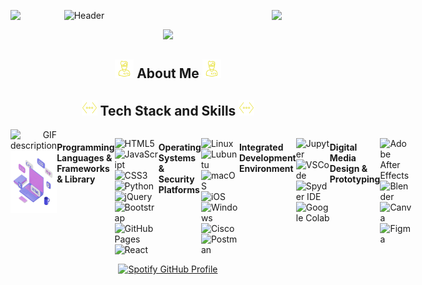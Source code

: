 ![Header](./banner.gif)
<img align="left" src="https://user-images.githubusercontent.com/65187002/144930161-2f783401-8d27-4fdf-a2f7-cc0ba32f1f1f.gif" width="17%" style="display:inline;"><img align="right" src="https://user-images.githubusercontent.com/65187002/144930161-2f783401-8d27-4fdf-a2f7-cc0ba32f1f1f.gif" width="17%" style="display:inline;">

<!--Intro Section--> 
<p align='center'>
<img src="https://readme-typing-svg.herokuapp.com?color=%FFFFFF&size=20&center=true&vCenter=true&width=500&height=80&font=Press+Start+2P&lines=Hello+There!;>>Fullstack+Developer👨🏾‍💻;>>Frontend+Developer🌐;>>Backend+Developer👾;%40dun_guantero">
</p>
<!--End--> 

<!--About Me-->       
<div align="center">
  <h2><img src="./man1.gif" height="30px" style="max-width:100%;"> About Me <img src="./man1.gif" height="30px" style="max-width:100%;"></h2>
</div>
<!--About Me End--> 

<!--Tech Stack and Skills-->       
<div align="center">
  <h2><img src="./code1.gif" height="25px" style="max-width:100%;"> Tech Stack and Skills <img src="./code1.gif" height="25px" style="max-width:100%;"></h2>
</div>

<div style="display: flex;">
  <div align="right" style="flex: 1;">
    <picture>
      <source media="(prefers-color-scheme: dark)" srcset="./Skills_Animation_Dark.gif">
      <source media="(prefers-color-scheme: light)" srcset="./Skills_Animation_White.gif">
      <img align="left" alt="GIF description" src="./Skills_Animation_White.gif">
    </picture>
    <picture>
      <img align = "left" src="./comp1.gif" height="100px" style="max-width:100%;">
    </picture>
</div>
  
  #### Programming Languages & Frameworks & Library
  ![HTML5](https://img.shields.io/badge/HTML5-E34F26?style=for-the-badge&logo=html5&logoColor=white)
  ![JavaScript](https://img.shields.io/badge/JavaScript-323330?style=for-the-badge&logo=javascript&logoColor=F7DF1E)
  ![CSS3](https://img.shields.io/badge/CSS3-1572B6?style=for-the-badge&logo=css3&logoColor=white)
  ![Python](https://img.shields.io/badge/Python-FFD43B?style=for-the-badge&logo=python&logoColor=blue)
  ![jQuery](https://img.shields.io/badge/jQuery-0769AD?style=for-the-badge&logo=jquery&logoColor=white)
  ![Bootstrap](https://img.shields.io/badge/Bootstrap-563D7C?style=for-the-badge&logo=bootstrap&logoColor=whit)
  ![GitHub Pages](https://img.shields.io/badge/GitHub%20Pages-222222?style=for-the-badge&logo=GitHub%20Pages&logoColor=white)
  ![React](https://img.shields.io/badge/React-20232A?style=for-the-badge&logo=react&logoColor=61DAFB)
    
  #### Operating Systems & Security Platforms
  ![Linux](https://img.shields.io/badge/Linux-FCC624?style=for-the-badge&logo=linux&logoColor=black)
  ![Lubuntu](https://img.shields.io/badge/Lubuntu-0068C8?style=for-the-badge&logo=lubuntu&logoColor=white)
  ![macOS](https://img.shields.io/badge/mac%20os-000000?style=for-the-badge&logo=apple&logoColor=white)
  ![iOS](https://img.shields.io/badge/iOS-000000?style=for-the-badge&logo=ios&logoColor=white)
  ![Windows](https://img.shields.io/badge/Windows-0078D6?style=for-the-badge&logo=windows&logoColor=white)
  ![Cisco](https://img.shields.io/badge/CISCO-1BA0D7?style=for-the-badge&logo=cisco&logoColor=white)
  ![Postman](https://img.shields.io/badge/Postman-FF6C37?style=for-the-badge&logo=Postman&logoColor=white)
    
  #### Integrated Development Environment
  ![Jupyter](https://img.shields.io/badge/Jupyter-F37626.svg?&style=for-the-badge&logo=Jupyter&logoColor=white)
  ![VSCode](https://img.shields.io/badge/VSCode-0078D4?style=for-the-badge&logo=visual%20studio%20code&logoColor=white)
  ![Spyder IDE](https://img.shields.io/badge/Spyder%20Ide-FF0000?style=for-the-badge&logo=spyder%20ide&logoColor=white)
  ![Google Colab](https://img.shields.io/badge/Colab-F9AB00?style=for-the-badge&logo=googlecolab&color=525252)

  #### Digital Media Design & Prototyping
  ![Adobe After Effects](https://img.shields.io/badge/Adobe%20after%20effects-CF96FD?style=for-the-badge&logo=Adobe%20after%20effects&logoColor=393665)
  ![Blender](https://img.shields.io/badge/blender-%23F5792A.svg?style=for-the-badge&logo=blender&logoColor=white)
  ![Canva](https://img.shields.io/badge/Canva-%2300C4CC.svg?&style=for-the-badge&logo=Canva&logoColor=white)
  ![Figma](https://img.shields.io/badge/Figma-F24E1E?style=for-the-badge&logo=figma&logoColor=white)

</div>
<!--End of Tech Stack and Skills-->  

<div align="center">
  <a href="https://spotify-github-profile.kittinanx.com/api/view?uid=dunguantero&redirect=true">
    <img src="https://spotify-github-profile.kittinanx.com/api/view?uid=dunguantero&cover_image=true&theme=default&show_offline=true&background_color=121212&interchange=true&bar_color=660000&bar_color_cover=true" alt="Spotify GitHub Profile">
  </a>
</div>

